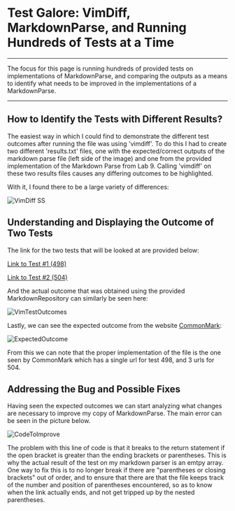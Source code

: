 # **Test Galore: VimDiff, MarkdownParse, and Running Hundreds of Tests at a Time**
---
The focus for this page is running hundreds of provided tests on implementations of MarkdownParse, and comparing the outputs as a means 
to identify what needs to be improved in the implementations of a MarkdownParse.

---
## **How to Identify the Tests with Different Results?**

The easiest way in which I could find to demonstrate the different test outcomes after running the file was using 'vimdiff'. To do this
I had to create two different 'results.txt' files, one with the expected/correct outputs of the markdown parse file (left side of the
image) and one from the provided implementation of the Markdown Parse from Lab 9. Calling 'vimdiff' on these two results files causes 
any differing outcomes to be highlighted.

With it, I found there to be a large variety of differences:

![VimDiff SS](https://alainajj.github.io/cse15l-lab-reports/VimDiffSS.png)

## **Understanding and Displaying the Outcome of Two Tests**

The link for the two tests that will be looked at are provided below:

[Link to Test #1 (498)](https://github.com/nidhidhamnani/markdown-parser/blob/main/test-files/498.md)

[Link to Test #2 (504)](https://github.com/nidhidhamnani/markdown-parser/blob/main/test-files/504.md)

And the actual outcome that was obtained using the provided MarkdownRepository can similarly be seen here:

![VimTestOutcomes](https://alainajj.github.io/cse15l-lab-reports/VimTestOutcomes.png)

Lastly, we can see the expected outcome from the website [CommonMark](https://spec.commonmark.org/dingus/):

![ExpectedOutcome](https://alainajj.github.io/cse15l-lab-reports/ExpectedOutcomes.png)

From this we can note that the proper implementation of the file is the one seen by CommonMark which has a single url for test 498,
and 3 urls for 504.

## **Addressing the Bug and Possible Fixes**

Having seen the expected outcomes we can start analyzing what changes are necessary to improve my copy of MarkdownParse. The main
error can be seen in the picture below. 

![CodeToImprove](https://alainajj.github.io/cse15l-lab-reports/CodeToImprove1.png)

The problem with this line of code is that it breaks to the return statement if the open bracket is greater than the ending 
brackets or parentheses. This is why the actual result of the test on my markdown parser is an emtpy array. One way to fix this
is to no longer break if there are "parentheses or closing brackets" out of order, and to ensure that there are that the 
file keeps track of the number and position of parentheses encountered, so as to know when the link actually ends, and not get
tripped up by the nested parentheses. 
